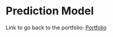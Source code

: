 # Prediction Model


Link to go back to the portfolio:
[Portfolio](https://s-bishnoi.github.io/shubham-bishnoi/)